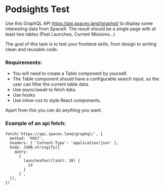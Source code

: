 # Podsights Test

Use this GraphQL API https://api.spacex.land/graphql/ to display some interesting data from SpaceX. The result should be a single page with at least two tables (Past Launches, Current Missions...)

The goal of this task is to test your frontend skills, from design to writing clean and reusable code.

### Requirements:

- You will need to create a Table component by yourself.
- The Table component should have a configurable search input, so the user can filter the current table data.
- Use async/await to fetch data.
- Use hooks
- Use inline-css to style React components.

Apart from this you can do anything you want.

### Example of an api fetch:

```
fetch('https://api.spacex.land/graphql/', {
  method: 'POST',
  headers: { 'Content-Type': 'application/json' },
  body: JSON.stringify({
    query: `
      {
        launchesPast(limit: 10) {
          id
        }
      }`,
  }),
})
```
